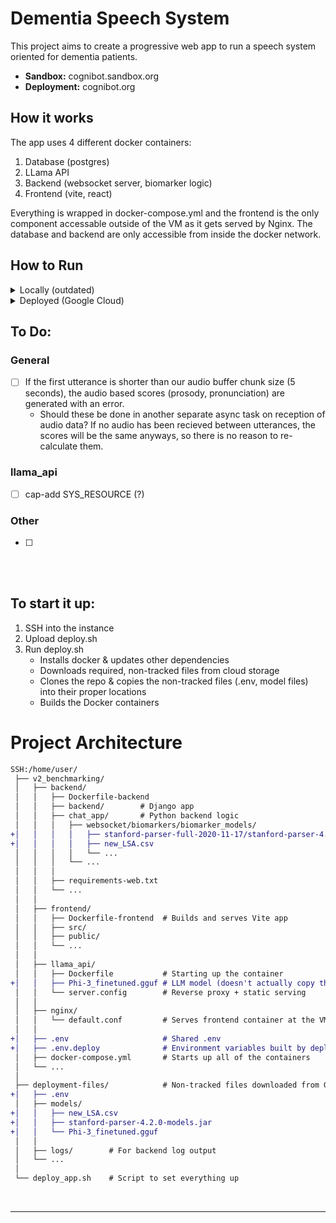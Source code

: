 # Dementia Speech System

This project aims to create a progressive web app to run a speech system oriented for dementia patients. 
* <b>Sandbox:</b> cognibot.sandbox.org
* <b>Deployment:</b> cognibot.org

## How it works
The app uses 4 different docker containers:
1) Database (postgres)
2) LLama API
3) Backend  (websocket server, biomarker logic)
4) Frontend (vite, react) 

Everything is wrapped in docker-compose.yml and the frontend is the only component accessable outside of the VM as it gets served by Nginx. The database and backend are only accessible from inside the docker network.



## How to Run

<details closed> <summary>Locally (outdated)</summary>
<br>
1. Ensure your machine has the requirements installed
2. Clone the repo using this terminal command: git clone https://github.com/softwareJengineer/chat_app_v2
3. Open Docker Desktop

In the backend directory:
4. Build the docker container using this command: docker-compose up --build
5. To start the docker container simply run: docker-compose up
6. To shut down the container simply run: docker-compose down

In the frontend directory:
7. Run the command: npm run dev
8. The web app can be accessed through localhost:5173 in your browser

REQUIREMENTS
1. Node.js
3. Python3
4. Java 22
5. new_LSA.csv
6. stanford-parser models file
7. Phi-3_finetuned.gguf
</details>

<details closed> <summary>Deployed (Google Cloud)</summary>
<br>

1. SSH into the cloud instance
2. Upload ```deploy_app.sh``` (untracked file)
3. Run ```deploy_app.sh```
    * More info on how this works: https://github.com/amurphy99/chat_app_deployment

</details>


## To Do:

### General
- [ ] If the first utterance is shorter than our audio buffer chunk size (5 seconds), the audio based scores (prosody, pronunciation) are generated with an error. 
    - Should these be done in another separate async task on reception of audio data? If no audio has been recieved between utterances, the scores will be the same anyways, so there is no reason to re-calculate them.

### llama_api
- [ ] cap-add SYS_RESOURCE (?)

### Other
- [ ] 




<br><br>


## To start it up:
1. SSH into the instance
2. Upload deploy.sh
3. Run deploy.sh
    * Installs docker & updates other dependencies
    * Downloads required, non-tracked files from cloud storage
    * Clones the repo & copies the non-tracked files (.env, model files) into their proper locations 
    * Builds the Docker containers



# Project Architecture
```diff
SSH:/home/user/
 ├── v2_benchmarking/
 │   ├── backend/
 │   │   ├── Dockerfile-backend
 │   │   ├── backend/        # Django app
 │   │   ├── chat_app/       # Python backend logic
 │   │   │   ├── websocket/biomarkers/biomarker_models/
+│   │   │   │   ├── stanford-parser-full-2020-11-17/stanford-parser-4.2.0-models.jar
+│   │   │   │   ├── new_LSA.csv
 │   │   │   │   └── ...
 │   │   │   └── ...
 │   │   │
 │   │   ├── requirements-web.txt
 │   │   └── ...
 │   │
 │   ├── frontend/
 │   │   ├── Dockerfile-frontend  # Builds and serves Vite app
 │   │   ├── src/
 │   │   ├── public/
 │   │   └── ...
 │   │
 │   ├── llama_api/
 │   │   ├── Dockerfile           # Starting up the container
+│   │   ├── Phi-3_finetuned.gguf # LLM model (doesn't actually copy this here, accesses via volume)
 │   │   └── server.config        # Reverse proxy + static serving
 │   │
 │   ├── nginx/
 │   │   └── default.conf         # Serves frontend container at the VMs IP address
 │   │
+│   ├── .env                     # Shared .env
+│   ├── .env.deploy              # Environment variables built by deploy_app.sh
 │   ├── docker-compose.yml       # Starts up all of the containers
 │   └── ...
 │
 ├── deployment-files/            # Non-tracked files downloaded from GCS bucket by deploy_app.sh
+│   ├── .env
 │   ├── models/      
+│   │   ├── new_LSA.csv
+│   │   ├── stanford-parser-4.2.0-models.jar
+│   │   └── Phi-3_finetuned.gguf
 │   │
 │   ├── logs/        # For backend log output
 │   └── ... 
 │
 └── deploy_app.sh    # Script to set everything up
```


<br><hr>








